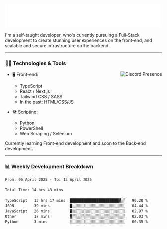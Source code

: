 <img src="assets/wave.svg" alt=":wave:" />

I'm a self-taught developer, who's currently pursuing a Full-Stack development to create stunning user experiences on the front-end, and scalable and secure infrastructure on the backend.

---

### 🧑‍💻 Technologies & Tools

<a href="https://discord.com/users/414304208649453568" target="_blank" rel="nofollow">
   <img src="https://lanyard-profile-readme.vercel.app/api/414304208649453568?idleMessage=Probably%20doing%20something%20else..." alt="Discord Presence" align="right">
</a>

- 🖥️ Front-end:

  - TypeScript
  - React / Next.js
  - Tailwind CSS / SASS
  - In the past: HTML/CSS/JS

- 🛠 Scripting:

  - Python
  - PowerShell
  - Web Scraping / Selenium

Currently learning Front-end development and soon to the Back-end development.

---

### 📊 Weekly Development Breakdown

<!--START_SECTION:waka-->

```txt
From: 06 April 2025 - To: 13 April 2025

Total Time: 14 hrs 43 mins

TypeScript   13 hrs 17 mins  ██████████████████████▓░░   90.20 %
JSON         39 mins         █░░░░░░░░░░░░░░░░░░░░░░░░   04.44 %
JavaScript   26 mins         ▓░░░░░░░░░░░░░░░░░░░░░░░░   02.97 %
Other        17 mins         ▓░░░░░░░░░░░░░░░░░░░░░░░░   02.03 %
Python       3 mins          ░░░░░░░░░░░░░░░░░░░░░░░░░   00.35 %
```

<!--END_SECTION:waka-->

